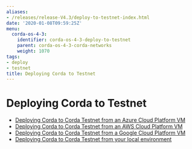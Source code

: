 ```yaml
---
aliases:
- /releases/release-V4.3/deploy-to-testnet-index.html
date: '2020-01-08T09:59:25Z'
menu:
  corda-os-4-3:
    identifier: corda-os-4-3-deploy-to-testnet
    parent: corda-os-4-3-corda-networks
    weight: 1070
tags:
- deploy
- testnet
title: Deploying Corda to Testnet
---
```



# Deploying Corda to Testnet



* [Deploying Corda to Corda Testnet from an Azure Cloud Platform VM](azure-vm-explore.md)
* [Deploying Corda to Corda Testnet from an AWS Cloud Platform VM](aws-vm-explore.md)
* [Deploying Corda to Corda Testnet from a Google Cloud Platform VM](gcp-vm.md)
* [Deploying Corda to Corda Testnet from your local environment](deploy-locally.md)



